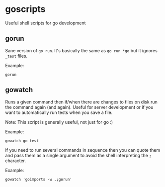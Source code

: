 # goscripts
Useful shell scripts for go development

## gorun

Sane version of `go run`. It's basically the same as `go run *go` but
it ignores `_test` files.

Example:

    gorun

## gowatch

Runs a given command then if/when there are changes to files on disk
run the command again (and again). Useful for server development or
if you want to automatically run tests when you save a file.

Note: This script is generally useful, not just for go :)

Example:

    gowatch go test

If you need to run several commands in sequence then you can quote them
and pass them as a single argument to avoid the shell interpreting the
`;` character.

Example:

    gowatch 'goimports -w .;gorun'
